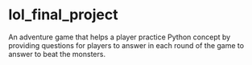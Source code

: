 # lol_final_project
An adventure game that helps a player practice Python concept by providing questions for players to answer in each round of the game to answer to beat the monsters.
